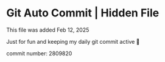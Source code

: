 # Git Auto Commit | Hidden File

This file was added Feb 12, 2025

Just for fun and keeping my daily git commit active 🤪

commit number: 2809820
